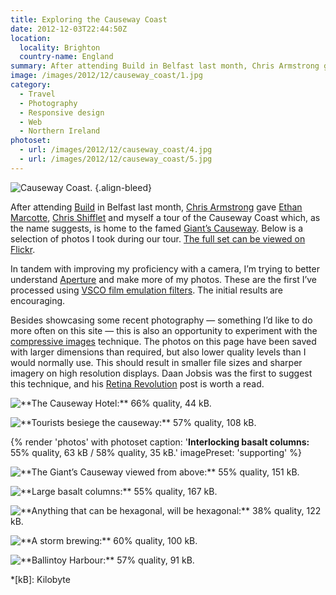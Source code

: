 ```yaml
---
title: Exploring the Causeway Coast
date: 2012-12-03T22:44:50Z
location:
  locality: Brighton
  country-name: England
summary: After attending Build in Belfast last month, Chris Armstrong gave Ethan Marcotte, Chris Shifflet and myself a tour of the Causeway Coast which, as the name suggests, is home to the famed Giant’s Causeway.
image: /images/2012/12/causeway_coast/1.jpg
category:
  - Travel
  - Photography
  - Responsive design
  - Web
  - Northern Ireland
photoset:
  - url: /images/2012/12/causeway_coast/4.jpg
  - url: /images/2012/12/causeway_coast/5.jpg
---
```

![Causeway Coast.](/images/2012/12/causeway_coast/1.jpg)
{.align-bleed}

After attending [Build][1] in Belfast last month, [Chris Armstrong][2] gave [Ethan Marcotte][3], [Chris Shifflet][4] and myself a tour of the Causeway Coast which, as the name suggests, is home to the famed [Giant’s Causeway][5]. Below is a selection of photos I took during our tour. [The full set can be viewed on Flickr][6].

In tandem with improving my proficiency with a camera, I’m trying to better understand [Aperture][7] and make more of my photos. These are the first I’ve processed using [VSCO film emulation filters][8]. The initial results are encouraging.

Besides showcasing some recent photography — something I’d like to do more often on this site — this is also an opportunity to experiment with the [compressive images][9] technique. The photos on this page have been saved with larger dimensions than required, but also lower quality levels than I would normally use. This should result in smaller file sizes and sharper imagery on high resolution displays. Daan Jobsis was the first to suggest this technique, and his [Retina Revolution][10] post is worth a read.

![](/images/2012/12/causeway_coast/2.jpg '**The Causeway Hotel:** 66% quality, 44 kB.')

![](/images/2012/12/causeway_coast/3.jpg '**Tourists besiege the causeway:** 57% quality, 108 kB.')

{% render 'photos' with photoset
  caption: '**Interlocking basalt columns:** 55% quality, 63 kB / 58% quality, 35 kB.'
  imagePreset: 'supporting'
%}

![](/images/2012/12/causeway_coast/6.jpg '**The Giant’s Causeway viewed from above:** 55% quality, 151 kB.')

![](/images/2012/12/causeway_coast/7.jpg '**Large basalt columns:** 55% quality, 167 kB.')

![](/images/2012/12/causeway_coast/8.jpg '**Anything that can be hexagonal, will be hexagonal:** 38% quality, 122 kB.')

![](/images/2012/12/causeway_coast/9.jpg '**A storm brewing:** 60% quality, 100 kB.')

![](/images/2012/12/causeway_coast/10.jpg '**Ballintoy Harbour:** 57% quality, 91 kB.')

[1]: http://2012.buildconf.com/
[2]: http://chris-armstrong.com/
[3]: https://ethanmarcotte.com/
[4]: http://shiflett.org/
[5]: https://en.wikipedia.org/wiki/Giants_Causeway
[6]: https://www.flickr.com/photos/paulrobertlloyd/sets/72157632145059113/
[7]: http://www.apple.com/aperture/
[8]: http://visualsupply.co/film/01/aperture3
[9]: http://www.filamentgroup.com/lab/rwd_img_compression/
[10]: http://blog.netvlies.nl/design-interactie/retina-revolution/

*[kB]: Kilobyte
